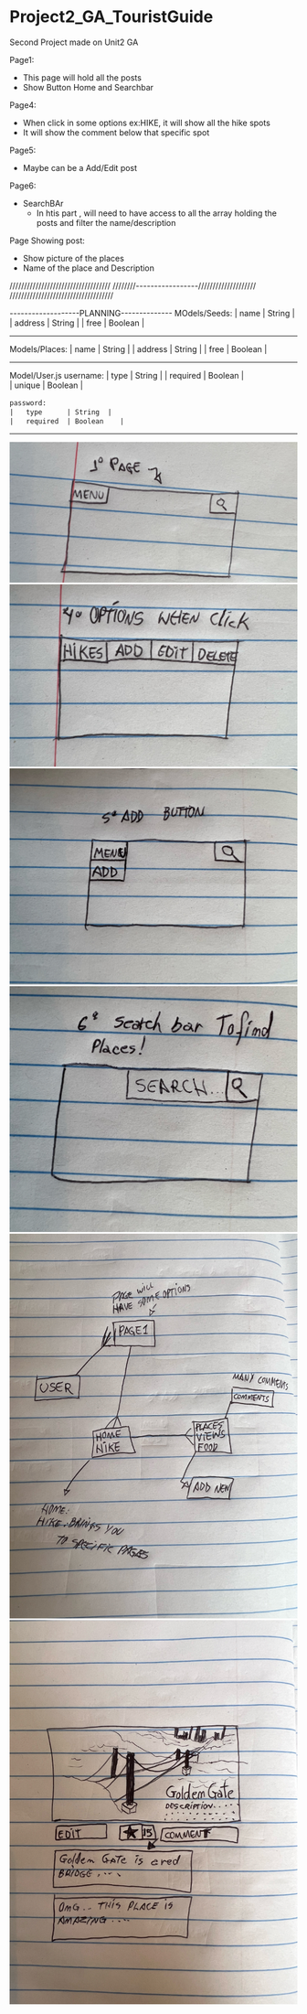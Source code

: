 # Project2_GA_TouristGuide
Second Project made on Unit2 GA

Page1:
- This page will hold all the posts
- Show Button Home and Searchbar

Page4:
- When click in some options ex:HIKE, it will show all the hike spots
- It will show the comment below that specific spot

Page5:
- Maybe can be a Add/Edit post

Page6:
- SearchBAr
    - In htis part , will need to have access to all the array holding the posts and filter the name/description

Page Showing post:
- Show picture of the places
- Name of the place and Description



///////////////////////////////////
////////-----------------////////////////////
////////////////////////////////////


-------------------PLANNING--------------
MOdels/Seeds:
|  name     |  String   |
|  address  |  String   |
|  free     |  Boolean  |


----------------------------------------------
Models/Places:
|   name     | String   |
|   address  | String   |
|   free     | Boolean  |

----------------------------------------------

Model/User.js
    username:
    |    type      |  String  |
    |   required  |  Boolean   |  
    |   unique    |  Boolean    |
   
    password:
    |   type      | String  |
    |   required  | Boolean    |


---------------------------------------------------



![](imgplanproj2/first.JPEG)
![](imgplanproj2/fourth.JPEG)
![](imgplanproj2/fifth.JPEG)
![](imgplanproj2/sisxth.JPEG)
![](imgplanproj2/planning.JPEG)
![](imgplanproj2/showingpost.JPEG)
